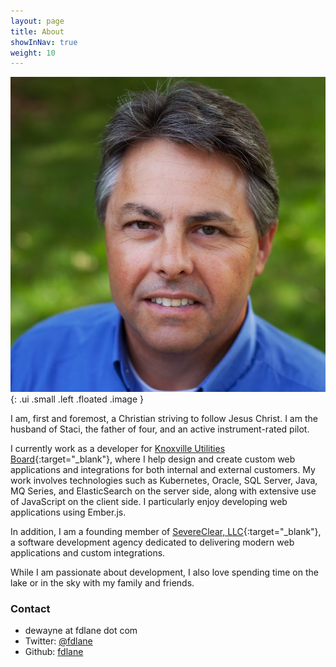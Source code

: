 ```yaml
---
layout: page
title: About
showInNav: true
weight: 10
---
```

![F. DeWayne Lane](/images/profile-sm.jpg){: .ui .small .left .floated .image }

I am, first and foremost, a Christian striving to follow Jesus Christ. I am the husband of Staci, the father of four, and an active instrument-rated pilot.

I currently work as a developer for [Knoxville Utilities Board](https://www.kub.org){:target="_blank"}, where I help design and create custom web applications and integrations for both internal and external customers. My work involves technologies such as Kubernetes, Oracle, SQL Server, Java, MQ Series, and ElasticSearch on the server side, along with extensive use of JavaScript on the client side. I particularly enjoy developing web applications using Ember.js.

In addition, I am a founding member of [SevereClear, LLC](https://www.severclear.dev){:target="_blank"}, a software development agency dedicated to delivering modern web applications and custom integrations.

While I am passionate about development, I also love spending time on the lake or in the sky with my family and friends.

### Contact

- dewayne at fdlane dot com
- Twitter: [@fdlane](http://twitter.com/fdlane)
- Github: [fdlane](http://github.com/fdlane)
